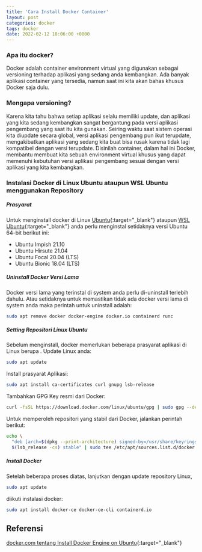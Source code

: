 ```yaml
---
title: 'Cara Install Docker Container'
layout: post
categories: docker
tags: docker
date: 2022-02-12 18:06:00 +0800
---
```


### Apa itu docker?
Docker adalah container environment virtual yang digunakan sebagai versioning terhadap aplikasi yang sedang anda kembangkan. Ada banyak aplikasi container yang tersedia, namun saat ini kita akan bahas khusus Docker saja dulu.

### Mengapa versioning?
Karena kita tahu bahwa setiap aplikasi selalu memiliki update, dan aplikasi yang kita sedang kembangkan sangat bergantung pada versi aplikasi pengembang yang saat itu kita gunakan.
Seiring waktu saat sistem operasi kita diupdate secara global, versi aplikasi pengembang pun ikut terupdate, mengakibatkan aplikasi yang sedang kita buat bisa rusak karena tidak lagi kompatibel dengan versi terupdate. Disinilah container, dalam hal ini Docker, membantu membuat kita sebuah environment virtual khusus yang dapat memenuhi kebutuhan versi aplikasi pengembang sesuai dengan versi aplikasi yang kita kembangkan.

### Instalasi Docker di Linux Ubuntu ataupun WSL Ubuntu menggunakan Repository
##### Prasyarat
Untuk menginstall docker di Linux [Ubuntu](https://ubuntu.com/download/desktop){:target="_blank"} ataupun [WSL Ubuntu](https://docs.microsoft.com/en-us/windows/wsl/about){:target="_blank"} anda perlu menginstal setidaknya versi Ubuntu 64-bit berikut ini:
* Ubuntu Impish 21.10
* Ubuntu Hirsute 21.04
* Ubuntu Focal 20.04 (LTS)
* Ubuntu Bionic 18.04 (LTS)
##### Uninstall Docker Versi Lama
Docker versi lama yang terinstal di system anda perlu di-uninstall terlebih dahulu. Atau setidaknya untuk memastikan tidak ada docker versi lama di system anda maka perintah untuk uninstall adalah:
```bash
sudo apt remove docker docker-engine docker.io containerd runc
```
##### Setting Repositori Linux Ubuntu
Sebelum menginstall, docker memerlukan beberapa prasyarat aplikasi di Linux berupa . Update Linux anda:
```bash
sudo apt update
```
Install prasyarat Aplikasi:
```bash
sudo apt install ca-certificates curl gnupg lsb-release
```
Tambahkan GPG Key resmi dari Docker:
```bash
curl -fsSL https://download.docker.com/linux/ubuntu/gpg | sudo gpg --dearmor -o /usr/share/keyrings/docker-archive-keyring.gpg
```
Untuk memperoleh repositori yang stabil dari Docker, jalankan perintah berikut:
```bash
echo \
  "deb [arch=$(dpkg --print-architecture) signed-by=/usr/share/keyrings/docker-archive-keyring.gpg] https://download.docker.com/linux/ubuntu \
  $(lsb_release -cs) stable" | sudo tee /etc/apt/sources.list.d/docker.list > /dev/null
```

##### Install Docker
Setelah beberapa proses diatas, lanjutkan dengan update repository Linux,
```bash
sudo apt update
```
diikuti instalasi docker:
```bash
sudo apt install docker-ce docker-ce-cli containerd.io
```

## Referensi
[docker.com tentang Install Docker Engine on Ubuntu](https://docs.docker.com/engine/install/ubuntu/){:target="_blank"}
